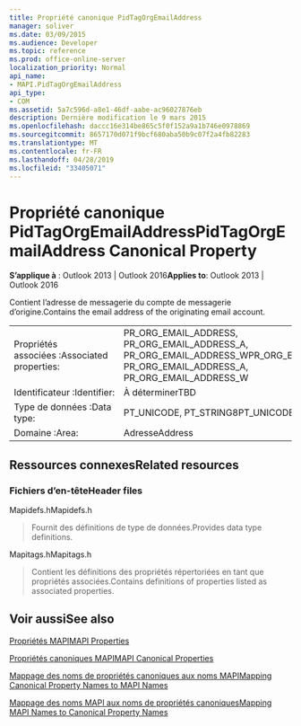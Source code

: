 ```yaml
---
title: Propriété canonique PidTagOrgEmailAddress
manager: soliver
ms.date: 03/09/2015
ms.audience: Developer
ms.topic: reference
ms.prod: office-online-server
localization_priority: Normal
api_name:
- MAPI.PidTagOrgEmailAddress
api_type:
- COM
ms.assetid: 5a7c596d-a8e1-46df-aabe-ac96027876eb
description: Dernière modification le 9 mars 2015
ms.openlocfilehash: daccc16e314be865c5f0f152a9a1b746e0978869
ms.sourcegitcommit: 8657170d071f9bcf680aba50b9c07f2a4fb82283
ms.translationtype: MT
ms.contentlocale: fr-FR
ms.lasthandoff: 04/28/2019
ms.locfileid: "33405071"
---
```

# <a name="pidtagorgemailaddress-canonical-property"></a><span data-ttu-id="0371d-103">Propriété canonique PidTagOrgEmailAddress</span><span class="sxs-lookup"><span data-stu-id="0371d-103">PidTagOrgEmailAddress Canonical Property</span></span>

  
  
<span data-ttu-id="0371d-104">**S’applique à** : Outlook 2013 | Outlook 2016</span><span class="sxs-lookup"><span data-stu-id="0371d-104">**Applies to**: Outlook 2013 | Outlook 2016</span></span> 
  
<span data-ttu-id="0371d-105">Contient l’adresse de messagerie du compte de messagerie d’origine.</span><span class="sxs-lookup"><span data-stu-id="0371d-105">Contains the email address of the originating email account.</span></span>
  
|||
|:-----|:-----|
|<span data-ttu-id="0371d-106">Propriétés associées :</span><span class="sxs-lookup"><span data-stu-id="0371d-106">Associated properties:</span></span>  <br/> |<span data-ttu-id="0371d-107">PR_ORG_EMAIL_ADDRESS, PR_ORG_EMAIL_ADDRESS_A, PR_ORG_EMAIL_ADDRESS_W</span><span class="sxs-lookup"><span data-stu-id="0371d-107">PR_ORG_EMAIL_ADDRESS, PR_ORG_EMAIL_ADDRESS_A, PR_ORG_EMAIL_ADDRESS_W</span></span>  <br/> |
|<span data-ttu-id="0371d-108">Identificateur :</span><span class="sxs-lookup"><span data-stu-id="0371d-108">Identifier:</span></span>  <br/> |<span data-ttu-id="0371d-109">À déterminer</span><span class="sxs-lookup"><span data-stu-id="0371d-109">TBD</span></span>  <br/> |
|<span data-ttu-id="0371d-110">Type de données :</span><span class="sxs-lookup"><span data-stu-id="0371d-110">Data type:</span></span>  <br/> |<span data-ttu-id="0371d-111">PT_UNICODE, PT_STRING8</span><span class="sxs-lookup"><span data-stu-id="0371d-111">PT_UNICODE, PT_STRING8</span></span>  <br/> |
|<span data-ttu-id="0371d-112">Domaine :</span><span class="sxs-lookup"><span data-stu-id="0371d-112">Area:</span></span>  <br/> |<span data-ttu-id="0371d-113">Adresse</span><span class="sxs-lookup"><span data-stu-id="0371d-113">Address</span></span>  <br/> |
   
## <a name="related-resources"></a><span data-ttu-id="0371d-114">Ressources connexes</span><span class="sxs-lookup"><span data-stu-id="0371d-114">Related resources</span></span>

### <a name="header-files"></a><span data-ttu-id="0371d-115">Fichiers d’en-tête</span><span class="sxs-lookup"><span data-stu-id="0371d-115">Header files</span></span>

<span data-ttu-id="0371d-116">Mapidefs.h</span><span class="sxs-lookup"><span data-stu-id="0371d-116">Mapidefs.h</span></span>
  
> <span data-ttu-id="0371d-117">Fournit des définitions de type de données.</span><span class="sxs-lookup"><span data-stu-id="0371d-117">Provides data type definitions.</span></span>
    
<span data-ttu-id="0371d-118">Mapitags.h</span><span class="sxs-lookup"><span data-stu-id="0371d-118">Mapitags.h</span></span>
  
> <span data-ttu-id="0371d-119">Contient les définitions des propriétés répertoriées en tant que propriétés associées.</span><span class="sxs-lookup"><span data-stu-id="0371d-119">Contains definitions of properties listed as associated properties.</span></span>
    
## <a name="see-also"></a><span data-ttu-id="0371d-120">Voir aussi</span><span class="sxs-lookup"><span data-stu-id="0371d-120">See also</span></span>



[<span data-ttu-id="0371d-121">Propriétés MAPI</span><span class="sxs-lookup"><span data-stu-id="0371d-121">MAPI Properties</span></span>](mapi-properties.md)
  
[<span data-ttu-id="0371d-122">Propriétés canoniques MAPI</span><span class="sxs-lookup"><span data-stu-id="0371d-122">MAPI Canonical Properties</span></span>](mapi-canonical-properties.md)
  
[<span data-ttu-id="0371d-123">Mappage des noms de propriétés canoniques aux noms MAPI</span><span class="sxs-lookup"><span data-stu-id="0371d-123">Mapping Canonical Property Names to MAPI Names</span></span>](mapping-canonical-property-names-to-mapi-names.md)
  
[<span data-ttu-id="0371d-124">Mappage des noms MAPI aux noms de propriétés canoniques</span><span class="sxs-lookup"><span data-stu-id="0371d-124">Mapping MAPI Names to Canonical Property Names</span></span>](mapping-mapi-names-to-canonical-property-names.md)


